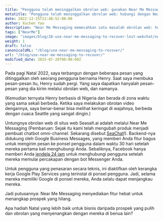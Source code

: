 ```yaml
---
title: "Pengguna telah meninggalkan obrolan web: gunakan Near Me Messaging untuk mengirim pesan kepada mereka!"
metatitle: "Pengguna telah meninggalkan obrolan web: hubungi dengan Near Me Messaging!"
date: 2022-12-25T12:48:52-08:00
author: Xuchen Yao
description: "Near Me Messaging memecahkan satu masalah obrolan web: hubungi kembali pengguna Anda bahkan *setelah* mereka meninggalkan percakapan."
tags: ["NearMe"]
image: "images/blog/28-use-near-me-messaging-to-recover-lost-webchat/near-me-messaging-google-business-messages-recover-webchat.png"
weight: 1
draft: false
canonicalURL: "/blog/use-near-me-messaging-to-recover/"
url: "/blog/use-near-me-messaging-to-recover/"
modified_date: 2025-07-28T00:00:00Z
---
```


Pada pagi Natal 2022, saya terbangun dengan beberapa pesan yang ditinggalkan oleh seorang pengguna bernama Henry. Saat saya membuka pesan-pesan itu, Henry sudah pergi. Yang saya dapatkan hanyalah pesan-pesan yang dia kirim melalui obrolan web, dan namanya.

(Kemudian ternyata Henry berbasis di Nigeria dan berada di zona waktu yang sama sekali berbeda. Ketika saya melakukan obrolan video dengannya, saya benar-benar bisa melihat keringat di wajahnya, berbeda dengan cuaca Seattle yang sangat dingin.)

Untungnya obrolan web di situs web Seasalt.ai adalah melalui Near Me Messaging (Pembaruan: Sejak itu kami telah mengubah produk menjadi pembuat chatbot omni-channel. Sekarang disebut [SeaChat](https://chat.seasalt.ai/?utm_source=blog)!). Backend-nya didukung oleh Google Business Messages, yang memberi Anda fitur bagus untuk mengirim pesan ke ponsel pengguna dalam waktu 30 hari setelah mereka pertama kali menghubungi Anda. Sebaliknya, Facebook hanya memberi Anda [jendela 24 jam](https://developers.facebook.com/docs/messenger-platform/policy/policy-overview/) untuk menghubungi pengguna setelah mereka memulai percakapan dengan bot Messenger Anda.

Untuk pengguna yang penasaran secara teknis, ini diaktifkan oleh kerangka kerja Google Play Services yang terinstal di ponsel pengguna. Jadi, selama mereka memiliki Google di ponsel mereka, Anda selalu dapat menjangkau mereka.

Jadi putusannya: Near Me Messaging menyediakan fitur hebat untuk menangkap prospek yang hilang.

Apa hadiah Natal yang lebih baik untuk bisnis daripada prospek yang pulih dan obrolan yang menyenangkan dengan mereka di benua lain?
